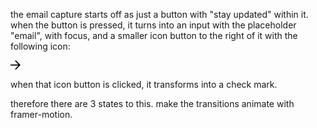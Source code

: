 the email capture starts off as just a button with "stay updated" within it.
when the button is pressed, it turns into an input with the placeholder "email", with focus, and a smaller icon button to the right of it with the following icon:

<svg width="16" height="16" viewBox="0 0 16 16" fill="none" xmlns="http://www.w3.org/2000/svg">

<path fill-rule="evenodd" clip-rule="evenodd" d="M12.6738 8.43445H0V6.69664H12.6738L7.20582 1.22863L8.43445 0L16 7.56555L8.43445 15.1311L7.20582 13.9025L12.6738 8.43445Z" fill="black"/>

</svg>

when that icon button is clicked, it transforms into a check mark.

therefore there are 3 states to this. make the transitions animate with framer-motion. 